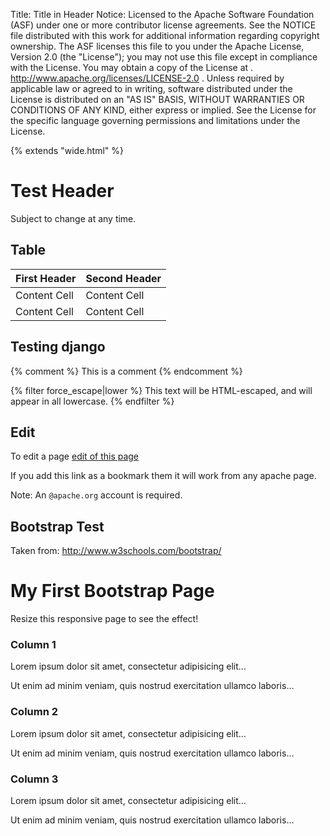 Title:     Title in Header
Notice:    Licensed to the Apache Software Foundation (ASF) under one
           or more contributor license agreements.  See the NOTICE file
           distributed with this work for additional information
           regarding copyright ownership.  The ASF licenses this file
           to you under the Apache License, Version 2.0 (the
           "License"); you may not use this file except in compliance
           with the License.  You may obtain a copy of the License at
           .
             http://www.apache.org/licenses/LICENSE-2.0
           .
           Unless required by applicable law or agreed to in writing,
           software distributed under the License is distributed on an
           "AS IS" BASIS, WITHOUT WARRANTIES OR CONDITIONS OF ANY
           KIND, either express or implied.  See the License for the
           specific language governing permissions and limitations
           under the License.

{% extends "wide.html" %}

Test Header
=========

Subject to change at any time.


Table
-----

| First Header  | Second Header |
| ------------- | ------------- |
| Content Cell  | Content Cell |
| Content Cell  | Content Cell |
 
Testing django
--------------
{% comment %} This is a comment {% endcomment %}

{% filter force_escape|lower %}
    This text will be HTML-escaped, and will appear in all lowercase.
{% endfilter %}

Edit
----
To edit a page 
<a href="javascript:void(location.href='https://cms.apache.org/redirect?uri='+escape(location.href))">edit of this page</a>

If you add this link as a bookmark them it will work from any apache page.

Note: An <code>@apache.org</code> account is required.

Bootstrap Test
--------------
Taken from: http://www.w3schools.com/bootstrap/

<div class="container">
  <div class="jumbotron">
    <h1>My First Bootstrap Page</h1>
    <p>Resize this responsive page to see the effect!</p> 
  </div>
  <div class="row">
    <div class="col-sm-4">
      <h3>Column 1</h3>
      <p>Lorem ipsum dolor sit amet, consectetur adipisicing elit...</p>
      <p>Ut enim ad minim veniam, quis nostrud exercitation ullamco laboris...</p>
    </div>
    <div class="col-sm-4">
      <h3>Column 2</h3>
      <p>Lorem ipsum dolor sit amet, consectetur adipisicing elit...</p>
      <p>Ut enim ad minim veniam, quis nostrud exercitation ullamco laboris...</p>
    </div>
    <div class="col-sm-4">
      <h3>Column 3</h3>        
      <p>Lorem ipsum dolor sit amet, consectetur adipisicing elit...</p>
      <p>Ut enim ad minim veniam, quis nostrud exercitation ullamco laboris...</p>
    </div>
  </div>
</div>

